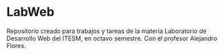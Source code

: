 # LabWeb
Repositorio creado para trabajos y tareas de la materia Laboratorio de Desarrollo Web del ITESM, en octavo semestre. Con el profesor Alejandro Flores.
